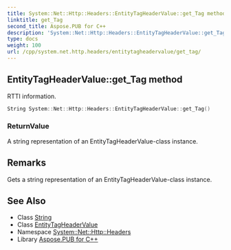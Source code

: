```yaml
---
title: System::Net::Http::Headers::EntityTagHeaderValue::get_Tag method
linktitle: get_Tag
second_title: Aspose.PUB for C++
description: 'System::Net::Http::Headers::EntityTagHeaderValue::get_Tag method. RTTI information in C++.'
type: docs
weight: 100
url: /cpp/system.net.http.headers/entitytagheadervalue/get_tag/
---
```

## EntityTagHeaderValue::get_Tag method


RTTI information.

```cpp
String System::Net::Http::Headers::EntityTagHeaderValue::get_Tag()
```


### ReturnValue

A string representation of an EntityTagHeaderValue-class instance.
## Remarks


Gets a string representation of an EntityTagHeaderValue-class instance. 
## See Also

* Class [String](../../../system/string/)
* Class [EntityTagHeaderValue](../)
* Namespace [System::Net::Http::Headers](../../)
* Library [Aspose.PUB for C++](../../../)
